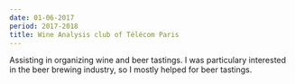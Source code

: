 ```yaml
---
date: 01-06-2017
period: 2017-2018
title: Wine Analysis club of Télécom Paris
---
```


Assisting in organizing wine and beer tastings. I was particulary interested in the beer brewing industry, so I mostly helped for beer tastings.